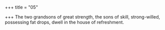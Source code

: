 +++
title = "05"

+++
The two grandsons of great strength, the sons of skill, strong-willed, possessing fat drops, dwell in the house of refreshment.
